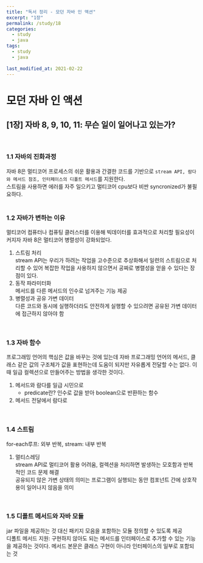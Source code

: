 ```yaml
---
title: "독서 정리 - 모던 자바 인 액션"
excerpt: "1장"
permalink: /study/18
categories:
  - study
  - java
tags:
  - study
  - java
  
last_modified_at: 2021-02-22
--- 
```

# 모던 자바 인 액션

## [1장] 자바 8, 9, 10, 11: 무슨 일이 일어나고 있는가?  
<br>  

### 1.1 자바의 진화과정  
자바 8은 멀티코어 프로세스의 쉬운 활용과 간결한 코드를 기반으로 `stream API, 람다와 메서드 참조, 인터페이스의 디폴트 메서드`를 지원한다.  
스트림을 사용하면 에러를 자주 일으키고 멀티코어 cpu보다 비싼 syncronized가 불필요하다.  
<br>

### 1.2 자바가 변하는 이유  
멀티코어 컴퓨터나 컴퓨팅 클러스터를 이용해 빅데이터를 효과적으로 처리할 필요성이 커지자 자바 8은 멀티코어 병렬성이 강화되었다.  
1. 스트림 처리  
stream API는 우리가 하려는 작업을 고수준으로 추상화해서 일련의 스트림으로 처리할 수 있어 복잡한 작업을 사용하지 않으면서 공짜로 병렬성을 얻을 수 있다는 장점이 있다.  
2. 동작 파라미터화  
메서드를 다른 메서드의 인수로 넘겨주는 기능 제공  
3. 병렬성과 공유 가변 데이터  
다른 코드와 동시에 실행하더라도 안전하게 실행할 수 있으려면 공유된 가변 데이터에 접근하지 않아야 함  
<br>  

### 1.3 자바 함수  
프로그래밍 언어의 핵심은 값을 바꾸는 것에 있는데 자바 프로그래밍 언어의 메서드, 클래스 같은 값의 구조체가 값을 표현하는데 도움이 되지만 자유롭게 전달할 수는 없다. 이때 일급 컬렉션으로 만들어주는 방법을 생각한 것이다.  
1. 메서드와 람다를 일급 시민으로  
    + predicate란? 인수로 값을 받아 boolean으로 반환하는 함수  
2. 메서드 전달에서 람다로  
<br>

### 1.4 스트림  
for-each루프: 외부 반복, stream: 내부 반복  
1. 멀티스레딩  
stream API로 멀티코어 활용 어려움, 컬렉션을 처리하면 발생하는 모호함과 반복적인 코드 문제 해결  
공유되지 않은 가변 상태의 의미는 프로그램이 실행되는 동안 컴포넌트 간에 상호작용이 일어나지 않음을 의미  
<br>  

### 1.5 디폴트 메서드와 자바 모듈  
jar 파일을 제공하는 것 대신 패키지 모음을 포함하는 모듈 정의할 수 있도록 제공  
디폴트 메서드 지원: 구현하지 않아도 되는 메서드를 인터페이스로 추가할 수 있는 기능을 제공하는 것이다. 메서드 본문은 클래스 구현이 아니라 인터페이스의 일부로 포함되는 것     

